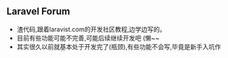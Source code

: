 ## Laravel Forum

* 渣代码,跟着laravist.com的开发社区教程,边学边写的。
* 目前有些功能可能不完善,可能后续继续开发吧 (懒~~
* 其实很久以前就基本处于开发完了(瓶颈),有些功能不会写,毕竟是新手入坑作
